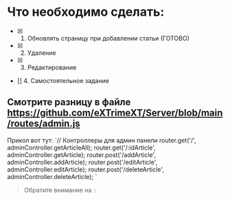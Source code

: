 # Что необходимо сделать:
- [x] 1. Обновлять страницу при добавлении статьи (ГОТОВО)
- [x] 2. Удаление
- [x] 3. Редактирование 
- [] 4. Самостоятельное задание
## Смотрите разницу в файле <https://github.com/eXTrimeXT/Server/blob/main/routes/admin.js> 
Прикол вот тут:
\`// Контроллеры для админ панели
router.get('/', adminController.getArticleAll);
router.get('/:idArticle', adminController.getArticle);
router.post('/addArticle', adminController.addArticle);
router.post('/editArticle', adminController.editArticle);
router.post('/deleteArticle', adminController.deleteArticle);
\`
> Обратите внимание на `:`